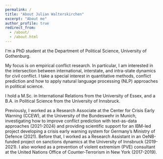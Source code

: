 ```yaml
---
permalink: /
title: "About Julian Walterskirchen"
excerpt: "About me"
author_profile: true
redirect_from: 
  - /about/
  - /about.html
---
```


I'm a PhD student at the Department of Political Science, University of Gothenburg.

My focus is on empirical conflict research. In particular, I am interested in the intersection between international, interstate, and intra-state dynamics for civil conflict. I take a special interest in quantitative methods, conflict prediction and how to apply natural language processing (NLP) approaches in political science.

I hold a M.Sc. in International Relations from the University of Essex, and a B.A. in Political Science from the University of Innsbruck.

Previously, I worked as a Research Associate at the Center for Crisis Early Warning (CCEW), at the University of the Bundeswehr in Munich, investigating how to improve conflict prediction with text-as-data approaches (2021-2024) and providing scientific support for an IBM-led project developing a crisis early warning system for Germany’s Ministry of Defence (2021). Before that, I worked as a Research Assistant in an OeNB-funded project on sanctions dynamics at the University of Innsbruck (2019-2021). I also worked as a prevention of violent extremism (PVE) consultant at the United Nations Office of Counter-Terrorism in New York (2017-2019).

